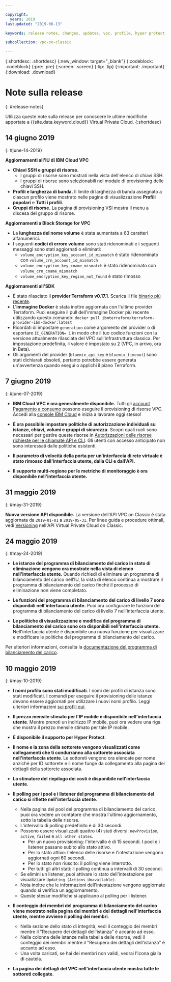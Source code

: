 ```yaml
---

copyright:
  years: 2019
lastupdated: "2019-06-13"

keywords: release notes, changes, updates, vpc, profile, hyper protect, estimator, load balancer

subcollection: vpc-on-classic

---
```


{:shortdesc: .shortdesc}
{:new_window: target="_blank"}
{:codeblock: .codeblock}
{:pre: .pre}
{:screen: .screen}
{:tip: .tip}
{:important: .important}
{:download: .download}

# Note sulla release
{: #release-notes}

Utilizza queste note sulla release per conoscere le ultime modifiche apportate a {{site.data.keyword.cloud}} Virtual Private Cloud.
{:shortdesc}

## 14 giugno 2019
{: #june-14-2019}

**Aggiornamenti all'IU di IBM Cloud VPC**

- **Chiavi SSH e gruppi di risorse.**
    * I gruppi di risorse sono mostrati nella vista dell'elenco di chiavi SSH.
    * I gruppi di risorse sono selezionabili nel modale di provisioning delle chiavi SSH.
- **Profili e larghezza di banda.** Il limite di larghezza di banda assegnato a ciascun profilo viene mostrato nelle pagine di visualizzazione **Profili popolari** e **Tutti i profili**.
- **Gruppi di risorse.** La pagina di provisioning VSI mostra il menu a discesa del gruppo di risorse.

**Aggiornamenti a Block Storage for VPC**
- La **lunghezza del nome volume** è stata aumentata a 63 caratteri alfanumerici.
- I seguenti **codici di errore volume** sono stati ridenominati e i seguenti messaggi sono stati aggiornati o eliminati:
    * `volume_encryption_key_account_id_mismatch` è stato ridenominato con `volume_crn_account_id_mismatch`
    * `volume_encryption_key_cname_mismatch` è stato ridenominato con `volume_crn_cname_mismatch`
    * `volume_encryption_key_region_not_found` è stato rimosso

**Aggiornamenti all'SDK**

- È stato rilasciato il **provider Terraform v0.17.1**. Scarica il file [binario più recente](https://github.com/IBM-Cloud/terraform-provider-ibm/releases/tag/v0.17.1).
- L'**immagine Docker** è stata inoltre aggiornata con l'ultimo provider Terraform. Puoi eseguire il pull dell'immagine Docker più recente utilizzando questo comando:  `docker pull ibmterraform/terraform-provider-ibm-docker:latest`
- Ricordati di impostare `generation` come argomento del provider o di esportare `IC_GENERATION= 1` in modo che il tuo codice funzioni con la versione attualmente rilasciata del VPC sull'infrastruttura classica. Per impostazione predefinita, il valore è impostato su 2 (VPC, in arrivo, ora in Beta).
- Gli argomenti del provider (`bluemix_api_key` e `bluemix_timeout`) sono stati dichiarati obsoleti, pertanto potrebbe essere generata un'avvertenza quando esegui o applichi il piano Terraform.

## 7 giugno 2019
{: #june-07-2019}

- **IBM Cloud VPC è ora generalmente disponibile.** Tutti gli [account Pagamento a consumo](/docs/account?topic=account-accounts) possono eseguire il provisioning di risorse VPC.
Accedi alla [console IBM Cloud](https://{DomainName}/vpc/overview) e inizia a lavorare oggi stesso!

- **È ora possibile impostare politiche di autorizzazione individuali su istanze, chiavi, volumi e gruppi di sicurezza.** Scopri quali ruoli sono necessari per gestire queste risorse in [Autorizzazioni delle risorse richieste per le chiamate API e CLI](/docs/vpc-on-classic?topic=vpc-on-classic-resource-authorizations-required-for-api-and-cli-calls). Gli utenti con accesso anticipato non sono interessati dalle politiche esistenti.

- **Il parametro di velocità della porta per un'interfaccia di rete virtuale è stato rimosso dall'interfaccia utente, dalla CLI e dall'API.**

- **Il supporto multi-regione per le metriche di monitoraggio è ora disponibile nell'interfaccia utente.**


## 31 maggio 2019
{: #may-31-2019}

**Nuova versione API disponibile.** La versione dell'API VPC on Classic è stata aggiornata da `2019-01-01` a `2019-05-31`. Per linee guida e procedure ottimali, vedi [Versioning](https://{DomainName}/apidocs/vpc-on-classic#versioning) nell'API Virtual Private Cloud on Classic.

## 24 maggio 2019
{: #may-24-2019}

- **Le istanze del programma di bilanciamento del carico in stato di eliminazione vengono ora mostrate nella vista di elenco nell'interfaccia utente.** Quando richiedi di eliminare un programma di bilanciamento del carico nell'IU, la vista di elenco continua a mostrare il programma di bilanciamento del carico finché il processo di eliminazione non viene completato.

- **Le funzioni del programma di bilanciamento del carico di livello 7 sono disponibili nell'interfaccia utente.** Puoi ora configurare le funzioni del programma di bilanciamento del carico di livello 7 nell'interfaccia utente.

- **Le politiche di visualizzazione e modifica del programma di bilanciamento del carico sono ora disponibili nell'interfaccia utente.** Nell'interfaccia utente è disponibile una nuova funzione per visualizzare e modificare le politiche del programma di bilanciamento del carico.

Per ulteriori informazioni, consulta la [documentazione del programma di bilanciamento del carico](/docs/infrastructure/vpc-on-classic-network?topic=vpc-on-classic-network---using-load-balancers-in-ibm-cloud-vpc).


## 10 maggio 2019
{: #may-10-2019}


- **I nomi profilo sono stati modificati**. I nomi dei profili di istanza sono stati modificati. I comandi per eseguire il provisioning delle istanze devono essere aggiornati per utilizzare i nuovi nomi profilo. Leggi ulteriori informazioni [sui profili qui](/docs/vpc-on-classic-vsi?topic=vpc-on-classic-vsi-profiles).

- **Il prezzo mensile stimato per l'IP mobile è disponibile nell'interfaccia utente**. Mentre prenoti un indirizzo IP mobile, puoi ora vedere una riga che mostra il prezzo mensile stimato per tale IP mobile.

- **È disponibile il supporto per Hyper Protect**.

- **Il nome e la zona della sottorete vengono visualizzati come collegamenti che ti condurranno alla sottorete associata nell'interfaccia utente**. Le sottoreti vengono ora elencate per nome anziché per ID sottorete e il nome funge da collegamento alla pagina dei dettagli della sottorete associata.

- **Lo stimatore del riepilogo dei costi è disponibile nell'interfaccia utente**.

- **Il polling per i pool e i listener del programma di bilanciamento del carico si riflette nell'interfaccia utente**.

    * Nella pagina dei pool del programma di bilanciamento del carico, puoi ora vedere un contatore che mostra l'ultimo aggiornamento, sotto la tabella delle risorse.
    * L'intervallo di polling predefinito è di 30 secondi.
    * Possono essere visualizzati quattro (4) stati diversi: `newProvision`, `active`, `failed` e `all other states`.
        * Per un nuovo provisioning: l'intervallo è di 15 secondi. I pool e i listener passano subito allo stato attivo.
        * Per lo stato attivo: l'elenco delle risorse e l'intestazione vengono aggiornati ogni 60 secondi.
        * Per lo stato non riuscito: il polling viene interrotto.
        * Per tutti gli altri stati: il polling continua a intervalli di 30 secondi.
    * Se elimini un listener, puoi attivare lo stato dell'intestazione per visualizzare `Updating (Actions Unavailable)`.
    * Nota inoltre che le informazioni dell'intestazione vengono aggiornate quando si verifica un aggiornamento.
    * Queste stesse modifiche si applicano al polling per i listener.

- **Il conteggio dei membri del programma di bilanciamento del carico viene mostrato nella pagina dei membri e dei dettagli nell'interfaccia utente, mentre avviene il polling dei membri**.

    * Nella sezione dello stato di integrità, vedi il conteggio dei membri mentre il "Recupero dei dettagli dell'istanza" è accanto ad esso.
    * Nella colonna delle istanze nella tabella delle risorse, vedi il conteggio dei membri mentre il "Recupero dei dettagli dell'istanza" è accanto ad esso.
    * Una volta caricati, se hai dei membri non validi, vedrai l'icona gialla di cautela.

- **La pagina dei dettagli del VPC nell'interfaccia utente mostra tutte le sottoreti collegate**.
